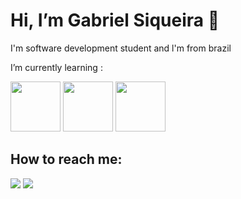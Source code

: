 #  Hi, I’m Gabriel Siqueira 👋

I'm software development student and l'm from brazil

I’m currently learning :


<img src="https://cdn.jsdelivr.net/gh/devicons/devicon/icons/git/git-original.svg" width="80" height="80"/>  <img src="https://cdn.jsdelivr.net/gh/devicons/devicon/icons/php/php-original.svg" width="80" height="80"/> <img src="https://cdn.jsdelivr.net/gh/devicons/devicon/icons/mysql/mysql-original-wordmark.svg" width="80" height="80" />


## How to reach me:

<a href="https://instagram.com/gabrielsb21" target="_blank"><img src="https://img.shields.io/badge/-Instagram-%23E4405F?style=for-the-badge&logo=instagram&logoColor=white" target="_blank"></a> <a href="https://www.linkedin.com/in/gabriel-siqueira-772366218/" target="_blank"><img src="https://img.shields.io/badge/-LinkedIn-%230077B5?style=for-the-badge&logo=linkedin&logoColor=white" target="_blank"></a>   


<!---
gabrielsb80/gabrielsb80 is a ✨ special ✨ repository because its `README.md` (this file) appears on your GitHub profile.
You can click the Preview link to take a look at your changes.
--->
